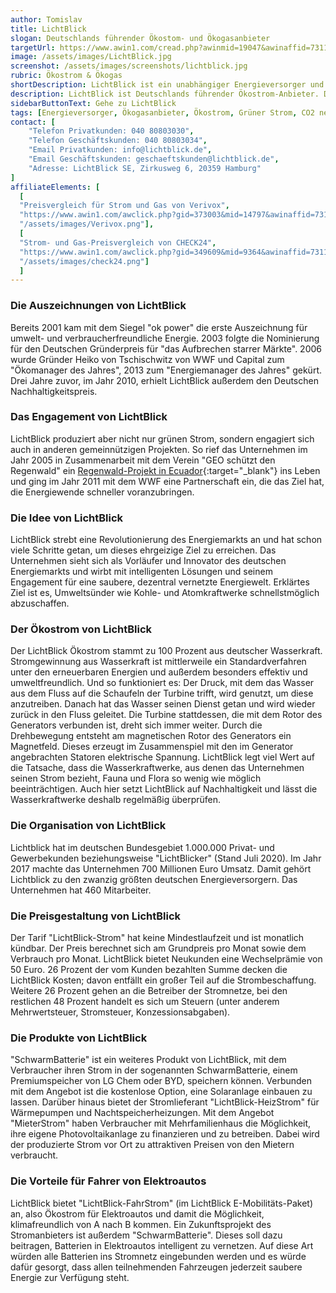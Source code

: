 ```yaml
---
author: Tomislav
title: LichtBlick
slogan: Deutschlands führender Ökostom- und Ökogasanbieter
targetUrl: https://www.awin1.com/cread.php?awinmid=19047&awinaffid=731132&clickref=&ued=
image: /assets/images/LichtBlick.jpg
screenshot: /assets/images/screenshots/lichtblick.jpg
rubric: Ökostrom & Ökogas
shortDescription: LichtBlick ist ein unabhängiger Energieversorger und bietet seinen Kunden 100-prozentigen Ökostrom sowie Okogas neben Vorteilen für Elektroautofahrer.
description: LichtBlick ist Deutschlands führender Ökostrom-Anbieter. Das Unternehmen bietet LichtBlick Ökostrom aus 100 Prozent Wasserenergie zu fairen Preisen. Innovative Produkte wie Strom für Elektroautos oder Strom aus der eigenen Photovoltaikanlage ergänzen das Portfolio. Das Unternehmen LichtBlick wurde im Jahr 1998 von Michael Saalfeld und Heiko von Tschischwitz gegründet und hat sich seitdem zu Deutschlands führendem Anbieter für Ökostrom gemausert. Inzwischen versorgt LichtBlick mehr als eine Million Menschen mit sauberer Energie.
sidebarButtonText: Gehe zu LichtBlick
tags: [Energieversorger, Ökogasanbieter, Ökostrom, Grüner Strom, CO2 neutral]
contact: [
    "Telefon Privatkunden: 040 80803030",
    "Telefon Geschäftskunden: 040 80803034",
    "Email Privatkunden: info@lichtblick.de",
    "Email Geschäftskunden: geschaeftskunden@lichtblick.de",
    "Adresse: LichtBlick SE, Zirkusweg 6, 20359 Hamburg"
]
affiliateElements: [
  [
  "Preisvergleich für Strom und Gas von Verivox", 
  "https://www.awin1.com/awclick.php?gid=373003&mid=14797&awinaffid=731132&linkid=2482504&clickref=", 
  "/assets/images/Verivox.png"],
  [
  "Strom- und Gas-Preisvergleich von CHECK24", 
  "https://www.awin1.com/awclick.php?gid=349609&mid=9364&awinaffid=731132&linkid=2275212&clickref=", 
  "/assets/images/check24.png"]
  ]
---
```


### Die Auszeichnungen von LichtBlick

Bereits 2001 kam mit dem Siegel "ok power" die erste Auszeichnung für umwelt- und verbraucherfreundliche Energie. 2003 folgte die Nominierung für den Deutschen Gründerpreis für "das Aufbrechen starrer Märkte". 2006 wurde Gründer Heiko von Tschischwitz von WWF und Capital zum "Ökomanager des Jahres", 2013 zum "Energiemanager des Jahres" gekürt. Drei Jahre zuvor, im Jahr 2010, erhielt LichtBlick außerdem den Deutschen Nachhaltigkeitspreis. 

### Das Engagement von LichtBlick

LichtBlick produziert aber nicht nur grünen Strom, sondern engagiert sich auch in anderen gemeinnützigen Projekten. So rief das Unternehmen im Jahr 2005 in Zusammenarbeit mit dem Verein "GEO schützt den Regenwald" ein [Regenwald-Projekt in Ecuador](https://www.lichtblick.de/unternehmen/15-jahre-regenwald/){:target="_blank"} ins Leben und ging im Jahr 2011 mit dem WWF eine Partnerschaft ein, die das Ziel hat, die Energiewende schneller voranzubringen. 

### Die Idee von LichtBlick

LichtBlick strebt eine Revolutionierung des Energiemarkts an und hat schon viele Schritte getan, um dieses ehrgeizige Ziel zu erreichen. Das Unternehmen sieht sich als Vorläufer und Innovator des deutschen Energiemarkts und wirbt mit intelligenten Lösungen und seinem Engagement für eine saubere, dezentral vernetzte Energiewelt. Erklärtes Ziel ist es, Umweltsünder wie Kohle- und Atomkraftwerke schnellstmöglich abzuschaffen.

### Der Ökostrom von LichtBlick

Der LichtBlick Ökostrom stammt zu 100 Prozent aus deutscher Wasserkraft. Stromgewinnung aus Wasserkraft ist mittlerweile ein Standardverfahren unter den erneuerbaren Energien und außerdem besonders effektiv und umweltfreundlich. Und so funktioniert es: Der Druck, mit dem das Wasser aus dem Fluss auf die Schaufeln der Turbine trifft, wird genutzt, um diese anzutreiben. Danach hat das Wasser seinen Dienst getan und wird wieder zurück in den Fluss geleitet. Die Turbine stattdessen, die mit dem Rotor des Generators verbunden ist, dreht sich immer weiter. Durch die Drehbewegung entsteht am magnetischen Rotor des Generators ein Magnetfeld. Dieses erzeugt im Zusammenspiel mit den im Generator angebrachten Statoren elektrische Spannung. LichtBlick legt viel Wert auf die Tatsache, dass die Wasserkraftwerke, aus denen das Unternehmen seinen Strom bezieht, Fauna und Flora so wenig wie möglich beeinträchtigen. Auch hier setzt LichtBlick auf Nachhaltigkeit und lässt die Wasserkraftwerke deshalb regelmäßig überprüfen.

### Die Organisation von LichtBlick

Lichtblick hat im deutschen Bundesgebiet 1.000.000 Privat- und Gewerbekunden beziehungsweise "LichtBlicker" (Stand Juli 2020). Im Jahr 2017 machte das Unternehmen 700 Millionen Euro Umsatz. Damit gehört Lichtblick zu den zwanzig größten deutschen Energieversorgern. Das Unternehmen hat 460 Mitarbeiter.

### Die Preisgestaltung von LichtBlick

Der Tarif "LichtBlick-Strom" hat keine Mindestlaufzeit und ist monatlich kündbar. Der Preis berechnet sich am Grundpreis pro Monat sowie dem Verbrauch pro Monat. LichtBlick bietet Neukunden eine Wechselprämie von 50 Euro. 26 Prozent der vom Kunden bezahlten Summe decken die LichtBlick Kosten; davon entfällt ein großer Teil auf die Strombeschaffung. Weitere 26 Prozent gehen an die Betreiber der Stromnetze, bei den restlichen 48 Prozent handelt es sich um Steuern (unter anderem Mehrwertsteuer, Stromsteuer, Konzessionsabgaben). 

### Die Produkte von LichtBlick

"SchwarmBatterie" ist ein weiteres Produkt von LichtBlick, mit dem Verbraucher ihren Strom in der sogenannten SchwarmBatterie, einem Premiumspeicher von LG Chem oder BYD, speichern können. Verbunden mit dem Angebot ist die kostenlose Option, eine Solaranlage einbauen zu lassen. Darüber hinaus bietet der Stromlieferant "LichtBlick-HeizStrom" für Wärmepumpen und Nachtspeicherheizungen. Mit dem Angebot "MieterStrom" haben Verbraucher mit Mehrfamilienhaus die Möglichkeit, ihre eigene Photovoltaikanlage zu finanzieren und zu betreiben. Dabei wird der produzierte Strom vor Ort zu attraktiven Preisen von den Mietern verbraucht. 

### Die Vorteile für Fahrer von Elektroautos

LichtBlick bietet "LichtBlick-FahrStrom" (im LichtBlick E-Mobilitäts-Paket) an, also Ökostrom für Elektroautos und damit die Möglichkeit, klimafreundlich von A nach B kommen. Ein Zukunftsprojekt des Stromanbieters ist außerdem "SchwarmBatterie". Dieses soll dazu beitragen, Batterien in Elektroautos intelligent zu vernetzen. Auf diese Art würden alle Batterien ins Stromnetz eingebunden werden und es würde dafür gesorgt, dass allen teilnehmenden Fahrzeugen jederzeit saubere Energie zur Verfügung steht.